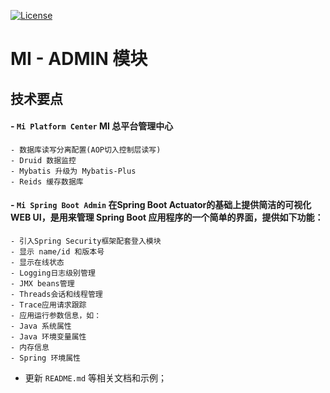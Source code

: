 [![License](https://img.shields.io/badge/license-MIT-blue.svg)](http://blog.csdn.net/fjnpysh)

# MI - ADMIN 模块  

## 技术要点

#### - **`Mi Platform Center`**  MI 总平台管理中心
   
    - 数据库读写分离配置(AOP切入控制层读写)
    - Druid 数据监控
    - Mybatis 升级为 Mybatis-Plus
    - Reids 缓存数据库



#### - **`Mi Spring Boot Admin`**  在Spring Boot Actuator的基础上提供简洁的可视化WEB UI，是用来管理 Spring Boot 应用程序的一个简单的界面，提供如下功能：
   
    - 引入Spring Security框架配套登入模块
    - 显示 name/id 和版本号
    - 显示在线状态
    - Logging日志级别管理
    - JMX beans管理
    - Threads会话和线程管理
    - Trace应用请求跟踪
    - 应用运行参数信息，如：
    - Java 系统属性
    - Java 环境变量属性
    - 内存信息
    - Spring 环境属性

    
- 更新 `README.md` 等相关文档和示例；
